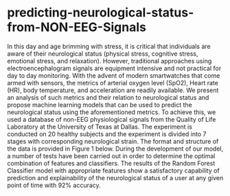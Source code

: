 # predicting-neurological-status-from-NON-EEG-Signals

In this day and age brimming with stress, it is critical that individuals are aware of their neurological status (physical stress, cognitive stress, emotional stress, and relaxation). However, traditional approaches using electroencephalogram signals are equipment intensive and not practical for day to day monitoring. With the advent of modern smartwatches that come armed with sensors, the metrics of arterial oxygen level (SpO2), Heart rate (HR), body temperature, and acceleration are readily available. We present an analysis of such metrics and their relation to neurological status and propose machine learning models that can be used to predict the neurological status using the aforementioned metrics. To achieve this, we used a database of non-EEG physiological signals from the Quality of Life Laboratory at the University of Texas at Dallas. The experiment is conducted on 20 healthy subjects and the experiment is divided into 7 stages with corresponding neurological strain. The format and structure of the data is provided in Figure 1 below. During the development of our model, a number of tests have been carried out in order to determine the optimal combination of features and classifiers. The results of the Random Forest Classifier model with appropriate features show a satisfactory capability of prediction and explainability of the neurological status of a user at any given point of time with 92% accuracy.  

